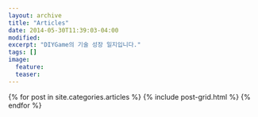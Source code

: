 ```yaml
---
layout: archive
title: "Articles"
date: 2014-05-30T11:39:03-04:00
modified:
excerpt: "DIYGame의 기술 성장 일지입니다."
tags: []
image:
  feature:
  teaser:
---
```


<div class="tiles">
{% for post in site.categories.articles %}
  {% include post-grid.html %}
{% endfor %}
</div><!-- /.tiles -->